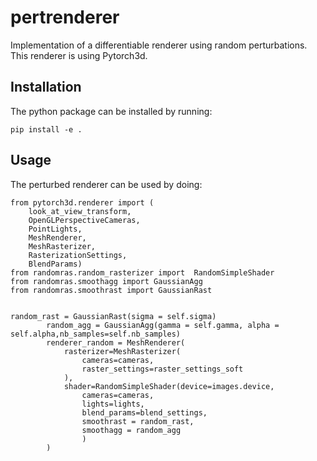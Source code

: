 # pertrenderer
Implementation of a differentiable renderer using random perturbations. This renderer is using Pytorch3d.


## Installation
The python package can be installed by running:

```
pip install -e .
```

## Usage
The perturbed renderer can be used by doing:
```
from pytorch3d.renderer import (
    look_at_view_transform,
    OpenGLPerspectiveCameras,
    PointLights,
    MeshRenderer,
    MeshRasterizer,
    RasterizationSettings,
    BlendParams)
from randomras.random_rasterizer import  RandomSimpleShader
from randomras.smoothagg import GaussianAgg
from randomras.smoothrast import GaussianRast


random_rast = GaussianRast(sigma = self.sigma)
        random_agg = GaussianAgg(gamma = self.gamma, alpha = self.alpha,nb_samples=self.nb_samples)
        renderer_random = MeshRenderer(
            rasterizer=MeshRasterizer(
                cameras=cameras, 
                raster_settings=raster_settings_soft
            ),
            shader=RandomSimpleShader(device=images.device,
                cameras=cameras,
                lights=lights,
                blend_params=blend_settings,
                smoothrast = random_rast,
                smoothagg = random_agg
                )
        )

 ```
